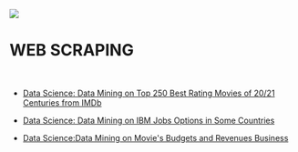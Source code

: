 ![](http://arqmain.net/RProject_Python_Logos/RWebScraping.gif) 
# WEB SCRAPING
<br>

* [ Data Science: Data Mining on Top 250 Best Rating Movies of 20/21 Centuries from IMDb ](https://github.com/arqmain/WEB_SCRAPING/blob/master/R_Web_Scraping/IMDb-250Movies/README.md)

* [ Data Science: Data Mining on IBM Jobs Options in Some Countries ](https://github.com/arqmain/WEB_SCRAPING/blob/master/R_Web_Scraping/IBM_Employment/README.md)

* [ Data Science:Data Mining on Movie's Budgets and Revenues Business](https://github.com/arqmain/WEB_SCRAPING/blob/master/R_Web_Scraping/MovieBudgets/README.md)





